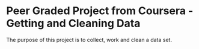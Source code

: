 # Peer Graded Project from Coursera - Getting and Cleaning Data

The purpose of this project is to collect, work and clean a data set.